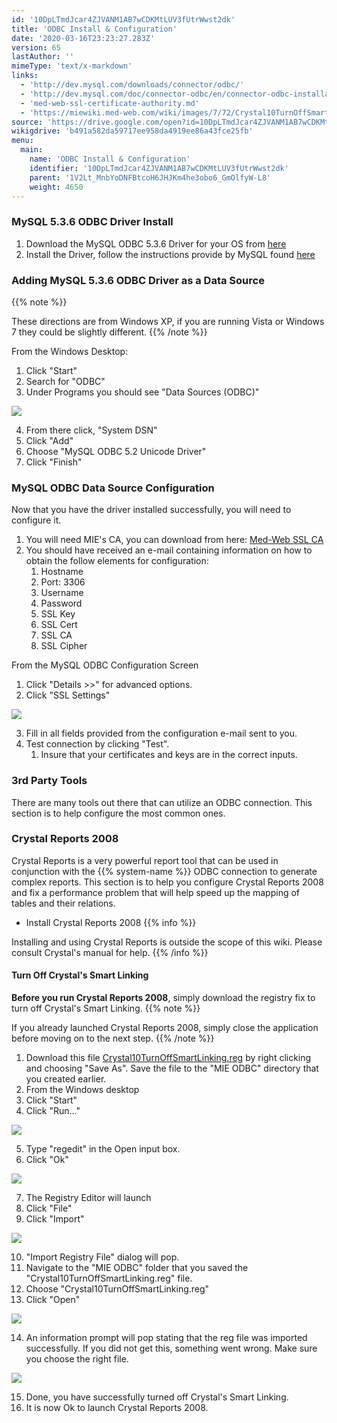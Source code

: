 ```yaml
---
id: '10DpLTmdJcar4ZJVANM1AB7wCDKMtLUV3fUtrWwst2dk'
title: 'ODBC Install & Configuration'
date: '2020-03-16T23:23:27.283Z'
version: 65
lastAuthor: ''
mimeType: 'text/x-markdown'
links:
  - 'http://dev.mysql.com/downloads/connector/odbc/'
  - 'http://dev.mysql.com/doc/connector-odbc/en/connector-odbc-installation-binary-windows.html#connector-odbc-installation-binary-windows-installer'
  - 'med-web-ssl-certificate-authority.md'
  - 'https://miewiki.med-web.com/wiki/images/7/72/Crystal10TurnOffSmartLinking.reg'
source: 'https://drive.google.com/open?id=10DpLTmdJcar4ZJVANM1AB7wCDKMtLUV3fUtrWwst2dk'
wikigdrive: 'b491a582da59717ee958da4919ee86a43fce25fb'
menu:
  main:
    name: 'ODBC Install & Configuration'
    identifier: '10DpLTmdJcar4ZJVANM1AB7wCDKMtLUV3fUtrWwst2dk'
    parent: '1V2Lt_MnbYoDNFBtcoH6JHJKm4he3obo6_GmOlfyW-L8'
    weight: 4650
---
```

### **MySQL 5.3.6 ODBC Driver Install**  

1. Download the MySQL ODBC 5.3.6 Driver for your OS from [here](http://dev.mysql.com/downloads/connector/odbc/)
2. Install the Driver, follow the instructions provide by MySQL found [here](http://dev.mysql.com/doc/connector-odbc/en/connector-odbc-installation-binary-windows.html#connector-odbc-installation-binary-windows-installer)
  
### **Adding MySQL 5.3.6 ODBC Driver as a Data Source**  
  
{{% note %}}

These directions are from Windows XP, if you are running Vista or Windows 7 they could be slightly different.
{{% /note %}}

From the Windows Desktop:

1. Click "Start"
2. Search for "ODBC"
3. Under Programs you should see "Data Sources (ODBC)"

  
![](../odbc-install-and-configuration.assets/b27876f8434f9fc0876169edd2d38d5f.png)  


4. From there click, "System DSN"
5. Click "Add"
6. Choose "MySQL ODBC 5.2 Unicode Driver"
7. Click "Finish"
  
### **MySQL ODBC Data Source Configuration**  

Now that you have the driver installed successfully, you will need to configure it.
1. You will need MIE's CA, you can download from here: [Med-Web SSL CA](med-web-ssl-certificate-authority.md)
2. You should have received an e-mail containing information on how to obtain the follow elements for configuration:
   1. Hostname
   2. Port: 3306
   3. Username
   4. Password
   5. SSL Key
   6. SSL Cert
   7. SSL CA
   8. SSL Cipher

From the MySQL ODBC Configuration Screen
1. Click "Details >>" for advanced options.
2. Click "SSL Settings"

  
![](../odbc-install-and-configuration.assets/3be6847ee4964dadfb20e11b00274ffd.png)  


3. Fill in all fields provided from the configuration e-mail sent to you.
4. Test connection by clicking "Test".
   1. Insure that your certificates and keys are in the correct inputs.
  
### **3rd Party Tools**  

There are many tools out there that can utilize an ODBC connection. This section is to help configure the most common ones.
  
### **Crystal Reports 2008**  

Crystal Reports is a very powerful report tool that can be used in conjunction with the {{% system-name %}} ODBC connection to generate complex reports. This section is to help you configure Crystal Reports 2008 and fix a performance problem that will help speed up the mapping of tables and their relations.
* Install Crystal Reports 2008
{{% info %}}

Installing and using Crystal Reports is outside the scope of this wiki. Please consult Crystal's manual for help.
{{% /info %}}
  
#### **Turn Off Crystal's Smart Linking**  

**Before you run Crystal Reports 2008**, simply download the registry fix to turn off Crystal's Smart Linking.
{{% note %}}

If you already launched Crystal Reports 2008, simply close the application before moving on to the next step.
{{% /note %}}
1. Download this file [Crystal10TurnOffSmartLinking.reg](https://miewiki.med-web.com/wiki/images/7/72/Crystal10TurnOffSmartLinking.reg) by right clicking and choosing "Save As". Save the file to the "MIE ODBC" directory that you created earlier.
2. From the Windows desktop
3. Click "Start"
4. Click "Run..."

  
![](../odbc-install-and-configuration.assets/6292b01957c8d926ab5bb9d37cd33f36.png)  


5. Type "regedit" in the Open input box.
6. Click "Ok"

  
![](../odbc-install-and-configuration.assets/c7f4f7221b31f65a234a44507dbb214d.png)  


7. The Registry Editor will launch
8. Click "File"
9. Click "Import"

  
![](../odbc-install-and-configuration.assets/770694f23d4524149597217068fc9457.png)  


10. "Import Registry File" dialog will pop.
11. Navigate to the "MIE ODBC" folder that you saved the "Crystal10TurnOffSmartLinking.reg" file.
12. Choose "Crystal10TurnOffSmartLinking.reg"
13. Click "Open"

  
![](../odbc-install-and-configuration.assets/b5c0ee4fb236089f5f29ac89a59aea32.png)  


14. An information prompt will pop stating that the reg file was imported successfully. If you did not get this, something went wrong. Make sure you choose the right file.

  
![](../odbc-install-and-configuration.assets/4bd6b722ae16260ff54a402627cd0763.png)  


15. Done, you have successfully turned off Crystal's Smart Linking.
16. It is now Ok to launch Crystal Reports 2008.
